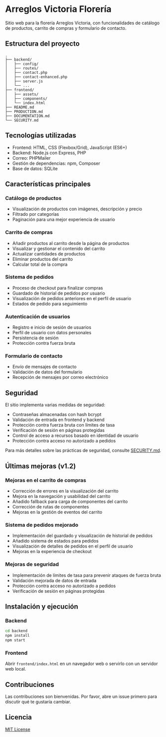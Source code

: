 # Arreglos Victoria Florería

Sitio web para la florería Arreglos Victoria, con funcionalidades de catálogo de productos, carrito de compras y formulario de contacto.

## Estructura del proyecto

```
.
├── backend/
│   ├── config/
│   ├── routes/
│   ├── contact.php
│   ├── contact-enhanced.php
│   ├── server.js
│   └── ...
├── frontend/
│   ├── assets/
│   ├── components/
│   └── index.html
├── README.md
├── PRODUCTION.md
├── DOCUMENTATION.md
└── SECURITY.md
```

## Tecnologías utilizadas

- Frontend: HTML, CSS (Flexbox/Grid), JavaScript (ES6+)
- Backend: Node.js con Express, PHP
- Correo: PHPMailer
- Gestión de dependencias: npm, Composer
- Base de datos: SQLite

## Características principales

### Catálogo de productos
- Visualización de productos con imágenes, descripción y precio
- Filtrado por categorías
- Paginación para una mejor experiencia de usuario

### Carrito de compras
- Añadir productos al carrito desde la página de productos
- Visualizar y gestionar el contenido del carrito
- Actualizar cantidades de productos
- Eliminar productos del carrito
- Calcular total de la compra

### Sistema de pedidos
- Proceso de checkout para finalizar compras
- Guardado de historial de pedidos por usuario
- Visualización de pedidos anteriores en el perfil de usuario
- Estados de pedido para seguimiento

### Autenticación de usuarios
- Registro e inicio de sesión de usuarios
- Perfil de usuario con datos personales
- Persistencia de sesión
- Protección contra fuerza bruta

### Formulario de contacto
- Envío de mensajes de contacto
- Validación de datos del formulario
- Recepción de mensajes por correo electrónico

## Seguridad

El sitio implementa varias medidas de seguridad:

- Contraseñas almacenadas con hash bcrypt
- Validación de entrada en frontend y backend
- Protección contra fuerza bruta con límites de tasa
- Verificación de sesión en páginas protegidas
- Control de acceso a recursos basado en identidad de usuario
- Protección contra acceso no autorizado a pedidos

Para más detalles sobre las prácticas de seguridad, consulte [SECURITY.md](SECURITY.md).

## Últimas mejoras (v1.2)

### Mejoras en el carrito de compras
- Corrección de errores en la visualización del carrito
- Mejora en la navegación y usabilidad del carrito
- Añadido fallback para carga de componentes del carrito
- Corrección de rutas de componentes
- Mejoras en la gestión de eventos del carrito

### Sistema de pedidos mejorado
- Implementación del guardado y visualización de historial de pedidos
- Añadido sistema de estados para pedidos
- Visualización de detalles de pedidos en el perfil de usuario
- Mejoras en la experiencia de checkout

### Mejoras de seguridad
- Implementación de límites de tasa para prevenir ataques de fuerza bruta
- Validación mejorada de datos de entrada
- Protección contra acceso no autorizado a pedidos
- Verificación de sesión en páginas protegidas

## Instalación y ejecución

### Backend
```bash
cd backend
npm install
npm start
```

### Frontend
Abrir `frontend/index.html` en un navegador web o servirlo con un servidor web local.

## Contribuciones

Las contribuciones son bienvenidas. Por favor, abre un issue primero para discutir qué te gustaría cambiar.

## Licencia

[MIT License](LICENSE)
